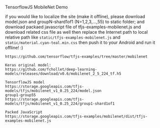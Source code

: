 TensorflowJS MobileNet Demo

if you would like to localize the site (make it offline),
please download model.json and groupN-shard1of1 (N=1,2,3,...,55) to static folder;
and download packaed javascript file of tfjs-examples-mobilenet.js
and download related css file as well
then replace the Internet path to local relative path like `static/tfjs-examples-mobilenet.js` and `static/material.cyan-teal.min.css`
then push it to your Android and run it offline! :)

```
https://github.com/tensorflow/tfjs-examples/tree/master/mobilenet

Keras original model:
https://github.com/fchollet/deep-learning-models/releases/download/v0.6/mobilenet_2_5_224_tf.h5

TensorflowJS model
https://storage.googleapis.com/tfjs-models/tfjs/mobilenet_v1_0.25_224/model.json
group1-group55
https://storage.googleapis.com/tfjs-models/tfjs/mobilenet_v1_0.25_224/group1-shard1of1

Packed JavaScript
https://storage.googleapis.com/tfjs-examples/mobilenet/dist/tfjs-examples-mobilenet.js
```
